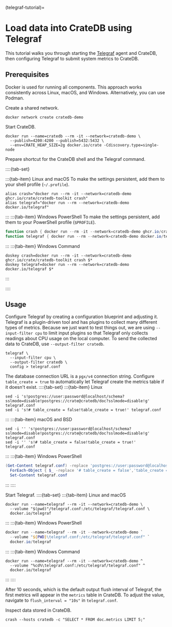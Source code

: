 (telegraf-tutorial)=
# Load data into CrateDB using Telegraf

This tutorial walks you through starting the [Telegraf] agent and CrateDB,
then configuring Telegraf to submit system metrics to CrateDB.

## Prerequisites

Docker is used for running all components. This approach works consistently
across Linux, macOS, and Windows. Alternatively, you can use Podman.

Create a shared network.
```shell
docker network create cratedb-demo
```

Start CrateDB.
```shell
docker run --name=cratedb --rm -it --network=cratedb-demo \
  --publish=4200:4200 --publish=5432:5432 \
  --env=CRATE_HEAP_SIZE=2g docker.io/crate -Cdiscovery.type=single-node
```

Prepare shortcut for the CrateDB shell and the Telegraf command.

::::{tab-set}

:::{tab-item} Linux and macOS
To make the settings persistent, add them to your shell profile (`~/.profile`).
```shell
alias crash="docker run --rm -it --network=cratedb-demo ghcr.io/crate/cratedb-toolkit crash"
alias telegraf="docker run --rm --network=cratedb-demo docker.io/telegraf"
```
:::
:::{tab-item} Windows PowerShell
To make the settings persistent, add them to your PowerShell profile (`$PROFILE`).
```powershell
function crash { docker run --rm -it --network=cratedb-demo ghcr.io/crate/cratedb-toolkit crash @args }
function telegraf { docker run --rm --network=cratedb-demo docker.io/telegraf @args }
```
:::
:::{tab-item} Windows Command
```shell
doskey crash=docker run --rm -it --network=cratedb-demo ghcr.io/crate/cratedb-toolkit crash $*
doskey telegraf=docker run --rm --network=cratedb-demo docker.io/telegraf $*
```
:::

::::


## Usage

Configure Telegraf by creating a configuration blueprint and adjusting it.
Telegraf is a plugin-driven tool and has plugins to collect many different types
of metrics. Because we just want to test things out, we are using `--input-filter cpu`
to limit input plugins so that Telegraf only collects readings about CPU usage
on the local computer. To send the collected data to CrateDB, use
`--output-filter cratedb`.
```shell
telegraf \
  --input-filter cpu \
  --output-filter cratedb \
  config > telegraf.conf
```

The database connection URL is a `pgx/v4` connection string. Configure
`table_create = true` to automatically let Telegraf create the metrics table
if it doesn't exist.
::::{tab-set}
:::{tab-item} Linux
```shell
sed -i 's!postgres://user:password@localhost/schema?sslmode=disable!postgres://crate@cratedb/doc?sslmode=disable!g' telegraf.conf
sed -i 's!# table_create = false!table_create = true!' telegraf.conf
```
:::
:::{tab-item} macOS and BSD
```shell
sed -i '' 's!postgres://user:password@localhost/schema?sslmode=disable!postgres://crate@cratedb/doc?sslmode=disable!g' telegraf.conf
sed -i '' 's!# table_create = false!table_create = true!' telegraf.conf
```
:::
:::{tab-item} Windows PowerShell
```powershell
(Get-Content telegraf.conf) -replace 'postgres://user:password@localhost/schema\?sslmode=disable','postgres://crate@cratedb/doc?sslmode=disable' |
  ForEach-Object { $_ -replace '# table_create = false','table_create = true' } |
  Set-Content telegraf.conf
```
:::
::::


Start Telegraf.
::::{tab-set}
:::{tab-item} Linux and macOS
```shell
docker run --name=telegraf --rm -it --network=cratedb-demo \
  --volume "$(pwd)"/telegraf.conf:/etc/telegraf/telegraf.conf \
  docker.io/telegraf
```
:::
:::{tab-item} Windows PowerShell
```powershell
docker run --name=telegraf --rm -it --network=cratedb-demo `
  --volume "${PWD}\telegraf.conf:/etc/telegraf/telegraf.conf" `
  docker.io/telegraf
```
:::
:::{tab-item} Windows Command
```shell
docker run --name=telegraf --rm -it --network=cratedb-demo ^
  --volume "%cd%\telegraf.conf:/etc/telegraf/telegraf.conf" ^
  docker.io/telegraf
```
:::
::::


After 10 seconds, which is the default output flush interval of Telegraf, the first
metrics will appear in the `metrics` table in CrateDB. To adjust the value, navigate
to `flush_interval = "10s"` in `telegraf.conf`.

Inspect data stored in CrateDB.
```shell
crash --hosts cratedb -c "SELECT * FROM doc.metrics LIMIT 5;"
```


[Telegraf]: https://www.influxdata.com/time-series-platform/telegraf/

